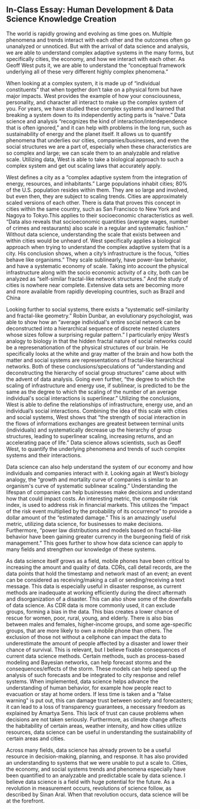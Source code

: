 ## In-Class Essay: Human Development & Data Science Knowledge Creation    

The world is rapidly growing and evolving as time goes on. Multiple phenomena and trends interact with each other and the outcomes often go unanalyzed or unnoticed. But with the arrival of data science and analysis, we are able to understand complex adaptive systems in the many forms, but specifically cities, the economy, and how we interact with each other. As Geoff West puts it, we are able to understand the “conceptual framework underlying all of these very different highly complex phenomena.”    
	
When looking at a complex system, it is made up of “individual constituents” that when together don’t take on a physical form but have major impacts. West provides the example of how your consciousness, personality, and character all interact to make up the complex system of you. For years, we have studied these complex systems and learned that breaking a system down to its independently acting parts is “naive.” Data science and analysis “recognizes the kind of interaction/interdependence that is often ignored,” and it can help with problems in the long run, such as sustainability of energy and the planet itself. It allows us to quantify phenomena that underlies our cities, companies/businesses, and even the social structures we are a part of, especially when these characteristics are so complex and large; we can scale them to an analyzable and relative scale. Utilizing data, West is able to take a biological approach to such a complex system and get out scaling laws that accurately apply.       

West defines a city as a “complex adaptive system from the integration of energy, resources, and inhabitants.” Large populations inhabit cities; 80% of the U.S. population resides within them. They are so large and involved, but even then, they are subject to scaling trends. Cities are approximately scaled versions of each other. There is data that proves this concept in cities within the same country, such as San Francisco to New York and Nagoya to Tokyo.This applies to their socioeconomic characteristics as well. “Data also reveals that socioeconomic quantities (average wages, number of crimes and restaurants) also scale in a regular and systematic fashion.” Without data science, understanding the scale that exists between and within cities would be unheard of. West specifically applies a biological approach when trying to understand the complex adaptive system that is a city. His conclusion shows, when a city’s infrastructure is the focus, “cities behave like organisms.” They scale sublinearly, have power-law behavior, and have a systematic economy of scale. Taking into account the physical infrastructure along with the socio economic activity of a city, both can be analyzed as “self-similar fractal-like network structures.” And the study of cities is nowhere near complete. Extensive data sets are becoming more and more available from rapidly developing countries, such as Brazil and China

Looking further to social systems, there exists a “systematic self-similarity and fractal-like geometry.” Robin Dunbar, an evolutionary psychologist, was able to show how an “average individual's entire social network can be deconstructed into a hierarchical sequence of discrete nested clusters whose sizes follow a surprising regular pattern.” I particularly enjoy West’s analogy to biology in that the hidden fractal nature of social networks could be a represenationation of the physical structures of our brain. He specifically looks at the white and gray matter of the brain and how both the matter and social systems are representations of fractal-like hierarchical networks. Both of these conclusions/speculations of “understanding and deconstructing the hierarchy of social group structures” came about with the advent of data analysis. Going even further, “the degree to which the scaling of infrastructure and energy use, if sublinear, is predicted to be the same as the degree to which the scaling of the number of an average individual's social interactions is superlinear.” Utilizing the conclusions, West is able to define the relationships of infrastructure, energy use, and an individual’s social interactions. Combining the idea of this scale with cities and social systems, West shows that “the strength of social interaction in the flows of informations exchanges are greatest between terminal units (individuals) and systematically decrease up the hierarchy of group structures, leading to superlinear scaling, increasing returns, and an accelerating pace of life.” Data science allows scientists, such as Geoff West, to quantify the underlying phenomena and trends of such complex systems and their interactions.      

Data science can also help understand the system of our economy and how individuals and companies interact with it. Looking again at West’s biology analogy, the “growth and mortality curve of companies is similar to an organism's curve of systematic sublinear scaling.” Understanding the lifespan of companies can help businesses make decisions and understand how that could impact costs. An interesting metric, the composite risk index, is used to address risk in financial markets. This utilizes the “impact of the risk event multiplied by the probability of its occurrence” to provide a dollar amount of the “estimated damage.” This is an amazingly useful metric, utilizing data science, for businesses to make decisions. Furthermore, “power law distributions and models based on fractal-like behavior have been gaining greater currency in the burgeoning field of risk management.” This goes further to show how data science can apply to many fields and strengthen our knowledge of these systems.     

As data science itself grows as a field, mobile phones have been critical to increasing the amount and quality of data. CDRs, call detail records, are the data points that hold the timestamp and network mast of an event; an event can be considered as receiving/making a call or sending/receiving a text message. This data is especially useful in disaster response, as current methods are inadequate at working efficiently during the direct aftermath and disorganization of a disaster. This can also show some of the downfalls of data science. As CDR data is more commonly used, it can exclude groups, forming a bias in the data. This bias creates a lower chance of rescue for women, poor, rural, young, and elderly. There is also bias between males and females, higher-income groups, and some age-specific groups, that are more likely to own a mobile phone than others. The exclusion of those not without a cellphone can impact the data to underestimate the amount of people affected by a disaster and lower their chance of survival. This is relevant, but I believe fixable consequences of current data science methods. Certain methods, such as process-based modeling and Bayesian networks, can help forecast storms and the consequences/effects of the storm. These models can help speed up the analysis of such forecasts and be integrated to city response and relief systems. When implemented, data science helps advance the understanding of human behavior, for example how people react to evacuation or stay at home orders. If less time is taken and a "false warning" is put out, this can damage trust between society and forecasters; it can lead to a loss of transparency guarantees, a necessary freedom as explained by Amartya Sens. This lack of trust can cause problems when decisions are not taken seriously. Furthermore, as climate change affects the habitability of certain areas, weather intensity, and how cities utilize resources, data science can be useful in understanding the sustainability of certain areas and cities.    

Across many fields, data science has already proven to be a useful resource in decision-making, planning, and response. It has also provided an understanding to systems that we were unable to put a scale to. Cities, the economy, and social systems trends and phenomena especially have been quantified to an analyzable and predictable scale by data science. I believe data science is a field with huge potential for the future. As a revolution in measurement occurs, revolutions of science follow, as described by Sinan Aral. When that revolution occurs, data science will be at the forefront.     















